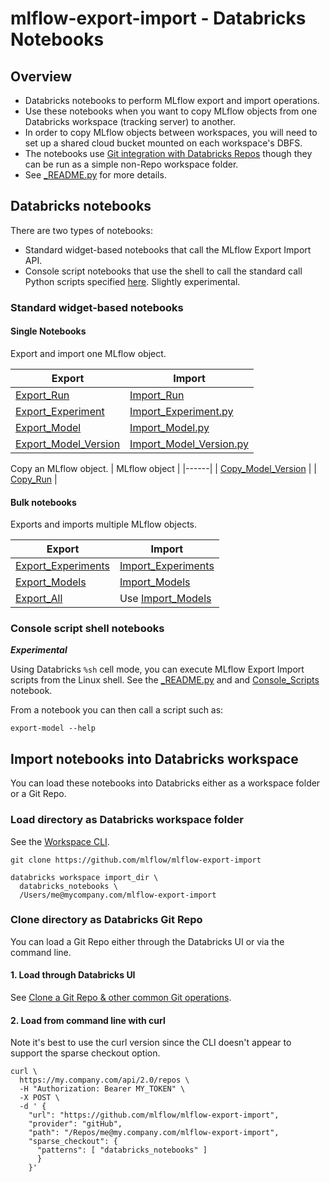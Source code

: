 # mlflow-export-import - Databricks Notebooks 


## Overview

* Databricks notebooks to perform MLflow export and import operations.
* Use these notebooks when you want to copy MLflow objects from one Databricks workspace (tracking server) to another.
* In order to copy MLflow objects between workspaces, you will need to set up a shared cloud bucket mounted on each workspace's DBFS.
* The notebooks use [Git integration with Databricks Repos](https://docs.databricks.com/repos/index.html) though they can be run as a simple non-Repo workspace folder.
* See [_README.py](_README.py) for more details.

## Databricks notebooks

There are two types of notebooks:
* Standard widget-based notebooks that call the MLflow Export Import API.
* Console script notebooks that use the shell to call the standard call Python scripts specified [here](https://github.com/mlflow/mlflow-export-import/blob/master/setup.py#L35). Slightly experimental.

### Standard widget-based notebooks

#### Single Notebooks

Export and import one MLflow object.

| Export | Import |
|----------|----------|
| [Export_Run](single/Export_Run.py) | [Import_Run](single/Import_Run.py) |
| [Export_Experiment](single/Export_Experiment.py) | [Import_Experiment.py](single/Import_Experiment.py) |
| [Export_Model](single/Export_Model.py) | [Import_Model.py](single/Import_Model.py) |
| [Export_Model_Version](single/Export_Model_Version.py) | [Import_Model_Version.py](single/Import_Model_Version.py) |

Copy an MLflow object.
| MLflow object |
|------|
| [Copy_Model_Version](copy/Copy_Model_Version.py) | 
| [Copy_Run](copy/Copy_Run.py) | 


#### Bulk notebooks

Exports and imports multiple MLflow objects.

| Export | Import |
| ---- | ---- |
| [Export_Experiments](bulk/Export_Experiments.py) | [Import_Experiments](bulk/Import_Experiments.py) |
| [Export_Models](bulk/Export_Models.py) | [Import_Models](bulk/Import_Models.py) |
| [Export_All](bulk/Export_All.py) | Use [Import_Models](bulk/Import_Models.py) |

### Console script shell notebooks

**_Experimental_**

Using Databricks `%sh` cell mode, you can execute MLflow Export Import scripts from the Linux shell.
See the [_README.py](scripts/_README.py) and and [Console_Scripts](scripts/Console_Scripts.py) notebook.

From a notebook you can then call a script such as:
```
export-model --help
```

## Import notebooks into Databricks workspace

You can load these notebooks into Databricks either as a workspace folder or a Git Repo.

### Load directory as Databricks workspace folder

See the [Workspace CLI](https://docs.databricks.com/dev-tools/cli/workspace-cli.html).
```
git clone https://github.com/mlflow/mlflow-export-import

databricks workspace import_dir \
  databricks_notebooks \
  /Users/me@mycompany.com/mlflow-export-import
```

### Clone directory as Databricks Git Repo

You can load a Git Repo either through the Databricks UI or via the command line.

#### 1. Load through Databricks UI

See [Clone a Git Repo & other common Git operations](https://docs.databricks.com/repos/git-operations-with-repos.html).

#### 2. Load from command line with curl

Note it's best to use the curl version since the CLI doesn't appear to support the sparse checkout option.

```
curl \
  https://my.company.com/api/2.0/repos \
  -H "Authorization: Bearer MY_TOKEN" \
  -X POST \
  -d ' {
    "url": "https://github.com/mlflow/mlflow-export-import",
    "provider": "gitHub",
    "path": "/Repos/me@my.company.com/mlflow-export-import",
    "sparse_checkout": {
      "patterns": [ "databricks_notebooks" ]
      }
    }'
```

